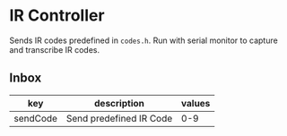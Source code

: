 # IR Controller

Sends IR codes predefined in `codes.h`.
Run with serial monitor to capture and transcribe IR codes.

## Inbox

| key      | description             | values |
|----------|-------------------------|--------|
| sendCode | Send predefined IR Code | 0-9    |
